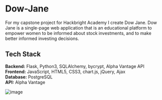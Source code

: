 
# Dow-Jane
For my capstone project for Hackbright Academy I create Dow Jane. Dow Jane is a single-page web application that is an educational platform to empower women to be informed about stock investments, and to make better informed investing decisions.




## Tech Stack
__Backend:__ Flask, Python3, SQLAlchemy, bycrypt, Alpha Vantage API\
__Frontend:__  JavaScript, HTML5, CSS3, chart.js, jQuery, Ajax\
__Database:__ PostgreSQL\
__API:__ Alpha Vantage



![image](https://user-images.githubusercontent.com/75860043/110556568-a9da5b00-80f3-11eb-8592-50183409d91f.png)


